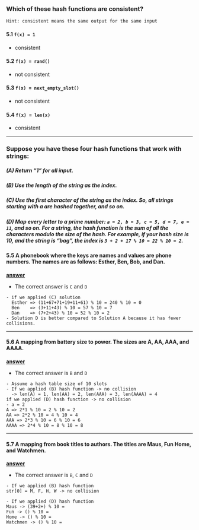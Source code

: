 ### Which of these hash functions are consistent? 
`Hint: consistent means the same output for the same input`
#### 5.1 `f(x) = 1`
- consistent
#### 5.2 `f(x) = rand()`
- not consistent
#### 5.3 `f(x) = next_empty_slot()`
- not consistent
#### 5.4 `f(x) = len(x)` 
- consistent
----------------------------------------------------------
### Suppose you have these four hash functions that work with strings:
##### (A) Return “1” for all input.
##### (B) Use the length of the string as the index.
##### (C) Use the first character of the string as the index. So, all strings starting with a are hashed together, and so on.
##### (D) Map every letter to a prime number: `a = 2, b = 3, c = 5, d = 7, e = 11`, and so on. For a string, the hash function is the sum of all the characters modulo the size of the hash. For example, if your hash size is 10, and the string is “bag”, the index is `3 + 2 + 17 % 10 = 22 % 10 = 2`.

#### 5.5 A phonebook where the keys are names and values are phone numbers. The names are as follows: Esther, Ben, Bob, and Dan.
**<ins>answer</ins>**
- The correct answer is `C` and `D`
```
- if we applied (C) solution
  Esther => (11+67+71+19+11+61) % 10 = 240 % 10 = 0
  Ben    => (3+11+43) % 10 = 57 % 10 = 7
  Dan    => (7+2+43) % 10 = 52 % 10 = 2
- Solution D is better compared to Solution A because it has fewer collisions.
```

----------------------------------------------------------
#### 5.6 A mapping from battery size to power. The sizes are A, AA, AAA, and AAAA.
**<ins>answer</ins>**
- The correct answer is `B` and `D`
```
- Assume a hash table size of 10 slots
- If we applied (B) hash function -> no collision 
  -> len(A) = 1, len(AA) = 2, len(AAA) = 3, len(AAAA) = 4
if we applied (D) hash function -> no collision
- a = 2 
A => 2*1 % 10 = 2 % 10 = 2
AA => 2*2 % 10 = 4 % 10 = 4
AAA => 2*3 % 10 = 6 % 10 = 6
AAAA => 2*4 % 10 = 8 % 10 = 8
```
----------------------------------------------------------
#### 5.7 A mapping from book titles to authors. The titles are Maus, Fun Home, and Watchmen.
**<ins>answer</ins>**
- The correct answer is `B`, `C` and `D`
```
- If we applied (B) hash function
str[0] = M, F, H, W -> no collision

- If we applied (D) hash function
Maus -> (39+2+) % 10 = 
Fun -> () % 10 = 
Home -> () % 10 = 
Watchmen -> () % 10 = 
```
